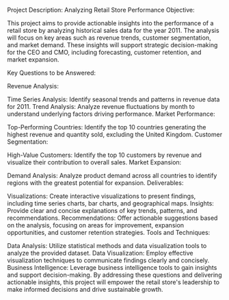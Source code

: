 Project Description: Analyzing Retail Store Performance
Objective:

This project aims to provide actionable insights into the performance of a retail store by analyzing historical sales data for the year 2011. The analysis will focus on key areas such as revenue trends, customer segmentation, and market demand. These insights will support strategic decision-making for the CEO and CMO, including forecasting, customer retention, and market expansion.

Key Questions to be Answered:

Revenue Analysis:

Time Series Analysis: Identify seasonal trends and patterns in revenue data for 2011.
Trend Analysis: Analyze revenue fluctuations by month to understand underlying factors driving performance.
Market Performance:

Top-Performing Countries: Identify the top 10 countries generating the highest revenue and quantity sold, excluding the United Kingdom.
Customer Segmentation:

High-Value Customers: Identify the top 10 customers by revenue and visualize their contribution to overall sales.
Market Expansion:

Demand Analysis: Analyze product demand across all countries to identify regions with the greatest potential for expansion.
Deliverables:

Visualizations: Create interactive visualizations to present findings, including time series charts, bar charts, and geographical maps.
Insights: Provide clear and concise explanations of key trends, patterns, and recommendations.
Recommendations: Offer actionable suggestions based on the analysis, focusing on areas for improvement, expansion opportunities, and customer retention strategies.
Tools and Techniques:

Data Analysis: Utilize statistical methods and data visualization tools to analyze the provided dataset.
Data Visualization: Employ effective visualization techniques to communicate findings clearly and concisely.
Business Intelligence: Leverage business intelligence tools to gain insights and support decision-making.
By addressing these questions and delivering actionable insights, this project will empower the retail store's leadership to make informed decisions and drive sustainable growth.
